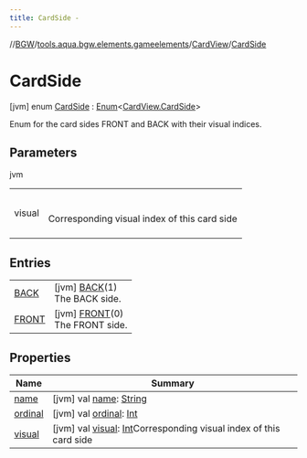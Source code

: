 ```yaml
---
title: CardSide -
---
```

//[BGW](../../../../index.md)/[tools.aqua.bgw.elements.gameelements](../../index.md)/[CardView](../index.md)/[CardSide](index.md)



# CardSide  
 [jvm] enum [CardSide](index.md) : [Enum](https://kotlinlang.org/api/latest/jvm/stdlib/kotlin/-enum/index.html)<[CardView.CardSide](index.md)> 

Enum for the card sides FRONT and BACK with their visual indices.

   


## Parameters  
  
jvm  
  
| | |
|---|---|
| <a name="tools.aqua.bgw.elements.gameelements/CardView.CardSide///PointingToDeclaration/"></a>visual| <a name="tools.aqua.bgw.elements.gameelements/CardView.CardSide///PointingToDeclaration/"></a><br><br>Corresponding visual index of this card side<br><br>|
  


## Entries  
  
| | |
|---|---|
| <a name="tools.aqua.bgw.elements.gameelements/CardView.CardSide.BACK///PointingToDeclaration/"></a>[BACK](-b-a-c-k/index.md)| <a name="tools.aqua.bgw.elements.gameelements/CardView.CardSide.BACK///PointingToDeclaration/"></a> [jvm] [BACK](-b-a-c-k/index.md)(1)  <br>The BACK side.   <br>|
| <a name="tools.aqua.bgw.elements.gameelements/CardView.CardSide.FRONT///PointingToDeclaration/"></a>[FRONT](-f-r-o-n-t/index.md)| <a name="tools.aqua.bgw.elements.gameelements/CardView.CardSide.FRONT///PointingToDeclaration/"></a> [jvm] [FRONT](-f-r-o-n-t/index.md)(0)  <br>The FRONT side.   <br>|


## Properties  
  
|  Name |  Summary | 
|---|---|
| <a name="tools.aqua.bgw.elements.gameelements/CardView.CardSide/name/#/PointingToDeclaration/"></a>[name](index.md#119704665%2FProperties%2F-302347323)| <a name="tools.aqua.bgw.elements.gameelements/CardView.CardSide/name/#/PointingToDeclaration/"></a> [jvm] val [name](index.md#119704665%2FProperties%2F-302347323): [String](https://kotlinlang.org/api/latest/jvm/stdlib/kotlin/-string/index.html)   <br>|
| <a name="tools.aqua.bgw.elements.gameelements/CardView.CardSide/ordinal/#/PointingToDeclaration/"></a>[ordinal](index.md#773148741%2FProperties%2F-302347323)| <a name="tools.aqua.bgw.elements.gameelements/CardView.CardSide/ordinal/#/PointingToDeclaration/"></a> [jvm] val [ordinal](index.md#773148741%2FProperties%2F-302347323): [Int](https://kotlinlang.org/api/latest/jvm/stdlib/kotlin/-int/index.html)   <br>|
| <a name="tools.aqua.bgw.elements.gameelements/CardView.CardSide/visual/#/PointingToDeclaration/"></a>[visual](visual.md)| <a name="tools.aqua.bgw.elements.gameelements/CardView.CardSide/visual/#/PointingToDeclaration/"></a> [jvm] val [visual](visual.md): [Int](https://kotlinlang.org/api/latest/jvm/stdlib/kotlin/-int/index.html)Corresponding visual index of this card side   <br>|

